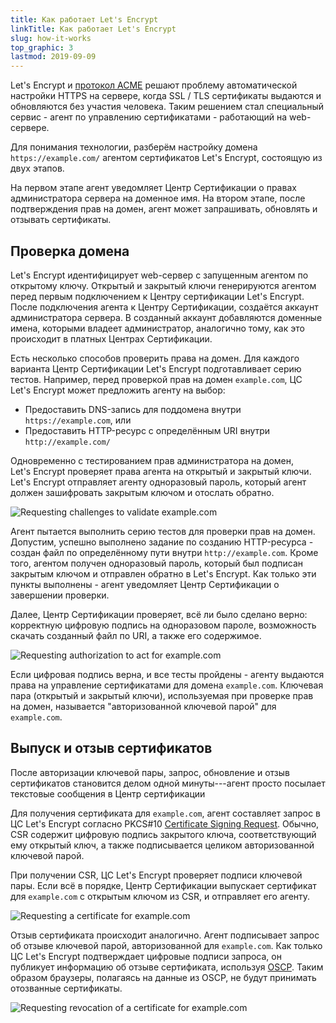 ```yaml
---
title: Как работает Let's Encrypt
linkTitle: Как работает Let's Encrypt
slug: how-it-works
top_graphic: 3
lastmod: 2019-09-09
---
```


Let's&nbsp;Encrypt и [протокол ACME](https://ietf-wg-acme.github.io/acme/) решают проблему автоматической настройки HTTPS на сервере, когда SSL / TLS сертификаты выдаются и обновляются без участия человека. Таким решением стал специальный сервис - агент по управлению сертификатами - работающий на web-сервере.

Для понимания технологии, разберём настройку домена `https://example.com/` агентом сертификатов Let's&nbsp;Encrypt, состоящую из двух этапов.

На первом этапе агент уведомляет Центр Сертификации о правах администратора сервера на доменное имя. На втором этапе, после подтверждения прав на домен, агент может запрашивать, обновлять и отзывать сертификаты.

## Проверка домена

Let's&nbsp;Encrypt идентифицирует web-сервер с запущенным агентом по открытому ключу. Открытый и закрытый ключи генерируются агентом перед первым подключением к Центру сертификации Let's&nbsp;Encrypt. После подключения агента к Центру Сертификации, создаётся аккаунт администратора сервера. В созданный аккаунт добавляются доменные имена, которыми владеет администратор, аналогично тому, как это происходит в платных Центрах Сертификации.

Есть несколько способов проверить права на домен. Для каждого варианта Центр Сертификации Let's&nbsp;Encrypt подготавливает серию тестов. Например, перед проверкой прав на домен `example.com`, ЦС Let's&nbsp;Encrypt может предложить агенту на выбор:

* Предоставить DNS-запись для поддомена внутри `https://example.com`, или
* Предоставить HTTP-ресурс с определённым URI внутри `http://example.com/`

Одновременно с тестированием прав администратора на домен, Let's&nbsp;Encrypt проверяет права агента на открытый и закрытый ключи. Let's&nbsp;Encrypt отправляет агенту одноразовый пароль, который агент должен зашифровать закрытым ключом и отослать обратно.

<div class="howitworks-figure">
<img alt="Requesting challenges to validate example.com"
     src="/images/howitworks_challenge.png"/>
</div>

Агент пытается выполнить серию тестов для проверки прав на домен. Допустим, успешно выполнено задание по созданию HTTP-ресурса - создан файл по определённому пути внутри `http://example.com`. Кроме того, агентом получен одноразовый пароль, который был подписан закрытым ключом и отправлен обратно в Let's&nbsp;Encrypt. Как только эти пункты выполнены - агент уведомляет Центр Сертификации о завершении проверки.

Далее, Центр Сертификации проверяет, всё ли было сделано верно: корректную цифровую подпись на одноразовом пароле, возможность скачать созданный файл по URI, а также его содержимое.

<div class="howitworks-figure">
<img alt="Requesting authorization to act for example.com"
     src="/images/howitworks_authorization.png"/>
</div>

Если цифровая подпись верна, и все тесты пройдены - агенту выдаются права на управление сертификатами для домена `example.com`. Ключевая пара (открытый и закрытый ключи), используемая при проверке прав на домен, называется "авторизованной ключевой парой" для `example.com`.

## Выпуск и отзыв сертификатов

После авторизации ключевой пары, запрос, обновление и отзыв сертификатов становится делом одной минуты---агент просто посылает текстовые сообщения в Центр сертификации

Для получения сертификата для `example.com`, агент составляет запрос в ЦС Let's&nbsp;Encrypt согласно PKCS#10 [Certificate Signing Request](https://tools.ietf.org/html/rfc2986). Обычно, CSR содержит цифровую подпись закрытого ключа, соответствующий ему открытый ключ, а также подписывается целиком авторизованной ключевой парой.

При получении CSR, ЦС Let's&nbsp;Encrypt проверяет подписи ключевой пары. Если всё в порядке, Центр Сертификации выпускает сертификат для `example.com` с открытым ключом из CSR, и отправляет его агенту.

<div class="howitworks-figure">
<img alt="Requesting a certificate for example.com"
     src="/images/howitworks_certificate.png"/>
</div>

Отзыв сертификата происходит аналогично. Агент подписывает запрос об отзыве ключевой парой, авторизованной для `example.com`. Как только ЦС Let's&nbsp;Encrypt подтверждает цифровые подписи запроса, он публикует информацию об отзыве сертификата, используя [OSCP](https://en.wikipedia.org/wiki/Online_Certificate_Status_Protocol). Таким образом браузеры, полагаясь на данные из OSCP, не будут принимать отозванные сертификаты.

<div class="howitworks-figure">
<img alt="Requesting revocation of a certificate for example.com"
     src="/images/howitworks_revocation.png"/>
</div>
